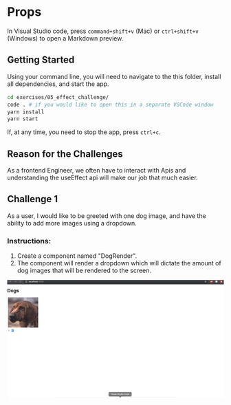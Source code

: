 # Props

In Visual Studio code, press `command+shift+v` (Mac) or `ctrl+shift+v` (Windows) to open a Markdown preview.

## Getting Started

Using your command line, you will need to navigate to the this folder, install all dependencies, and start the app.

```bash
cd exercises/05_effect_challenge/
code . # if you would like to open this in a separate VSCode window
yarn install
yarn start
```

If, at any time, you need to stop the app, press `ctrl+c`.

## Reason for the Challenges

As a frontend Engineer, we often have to interact with Apis and understanding the useEffect api will make our job that much easier.

## Challenge 1

As a user, I would like to be greeted with one dog image, and have the ability to add more images using a dropdown.

### Instructions:

1. Create a component named "DogRender".
2. The component will render a dropdown which will dictate the amount of dog images that will be rendered to the screen.

![](demo.gif)
